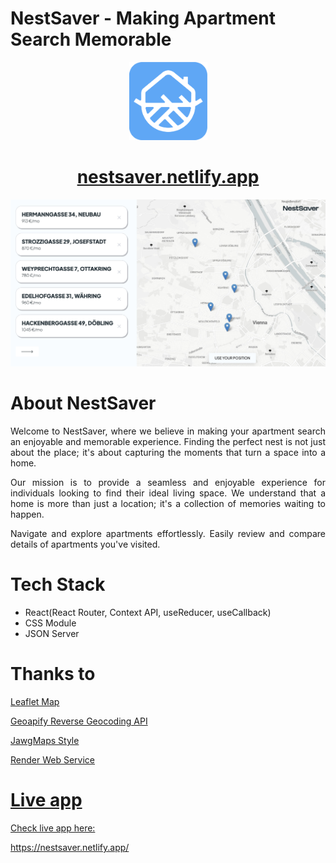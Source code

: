 # NestSaver - Making Apartment Search Memorable

<p align="center">
<img src='./public/img/iconPreview.png' width='125px'/></p>

<h1 align="center"><a href='https://nestsaver.netlify.app/' target='_blank' rel='noopener noreferrer'>
nestsaver.netlify.app</a></h1>

![NestSaver!](./public/img/NestSaver-Preview.jpg)

# About NestSaver

<p align="justify">Welcome to NestSaver, where we believe in making your apartment search an enjoyable and memorable experience. Finding the perfect nest is not just about the place; it's about capturing the moments that turn a space into a home.</p>

<p align="justify">Our mission is to provide a seamless and enjoyable experience for individuals looking to find their ideal living space. We understand that a home is more than just a location; it's a collection of memories waiting to happen.</p>

<p align="justify">Navigate and explore apartments effortlessly. Easily review and compare details of apartments you've visited.</p>

# Tech Stack

- React(React Router, Context API, useReducer, useCallback)
- CSS Module
- JSON Server

# Thanks to

<a href="https://leafletjs.com/" target='_blank' rel='noopener noreferrer'>Leaflet Map</p>
<a href="https://apidocs.geoapify.com/" target='_blank' rel='noopener noreferrer'>Geoapify Reverse Geocoding API</p>
<a href="https://www.jawg.io/en/" target='_blank' rel='noopener noreferrer'>JawgMaps Style</p>
<a href="https://render.com/" target='_blank' rel='noopener noreferrer'>Render Web Service</p>

# Live app

<p>Check live app here: </p> <a href='https://nestsaver.netlify.app/' target='_blank' rel='noopener noreferrer'>https://nestsaver.netlify.app/</a>
